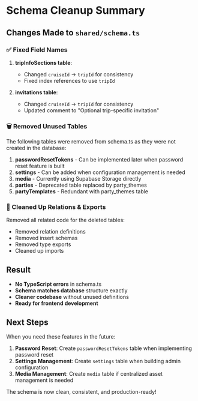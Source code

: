 # Schema Cleanup Summary

## Changes Made to `shared/schema.ts`

### ✅ Fixed Field Names
1. **tripInfoSections table**:
   - Changed `cruiseId` → `tripId` for consistency
   - Fixed index references to use `tripId`

2. **invitations table**:
   - Changed `cruiseId` → `tripId` for consistency
   - Updated comment to "Optional trip-specific invitation"

### 🗑️ Removed Unused Tables
The following tables were removed from schema.ts as they were not created in the database:

1. **passwordResetTokens** - Can be implemented later when password reset feature is built
2. **settings** - Can be added when configuration management is needed
3. **media** - Currently using Supabase Storage directly
4. **parties** - Deprecated table replaced by party_themes
5. **partyTemplates** - Redundant with party_themes table

### 🔧 Cleaned Up Relations & Exports
Removed all related code for the deleted tables:
- Removed relation definitions
- Removed insert schemas
- Removed type exports
- Cleaned up imports

## Result
- **No TypeScript errors** in schema.ts
- **Schema matches database** structure exactly
- **Cleaner codebase** without unused definitions
- **Ready for frontend development**

## Next Steps
When you need these features in the future:
1. **Password Reset**: Create `passwordResetTokens` table when implementing password reset
2. **Settings Management**: Create `settings` table when building admin configuration
3. **Media Management**: Create `media` table if centralized asset management is needed

The schema is now clean, consistent, and production-ready!
